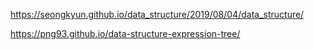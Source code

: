 https://seongkyun.github.io/data_structure/2019/08/04/data_structure/

https://png93.github.io/data-structure-expression-tree/